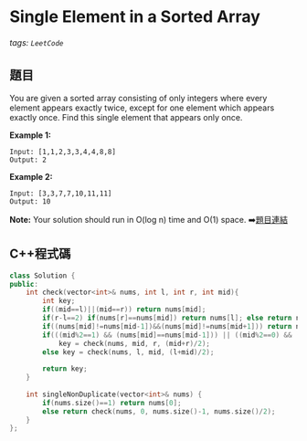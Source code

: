 # Single Element in a Sorted Array

###### tags: `LeetCode`

## 題目

You are given a sorted array consisting of only integers where every element appears exactly twice, except for one element which appears exactly once. Find this single element that appears only once.

**Example 1:**

    Input: [1,1,2,3,3,4,4,8,8]
    Output: 2
    
**Example 2:**

    Input: [3,3,7,7,10,11,11]
    Output: 10

**Note:** Your solution should run in O(log n) time and O(1) space.
:arrow_right:[題目連結](https://leetcode.com/explore/challenge/card/may-leetcoding-challenge/534/week-1-may-1st-may-7th/3327/)

## C++程式碼
```C++
class Solution {
public:
    int check(vector<int>& nums, int l, int r, int mid){
        int key;
        if((mid==l)||(mid==r)) return nums[mid];
        if(r-l==2) if(nums[r]==nums[mid]) return nums[l]; else return nums[r];
        if((nums[mid]!=nums[mid-1])&&(nums[mid]!=nums[mid+1])) return nums[mid];
        if(((mid%2==1) && (nums[mid]==nums[mid-1])) || ((mid%2==0) && (nums[mid]==nums[mid+1]))) 
            key = check(nums, mid, r, (mid+r)/2);
        else key = check(nums, l, mid, (l+mid)/2);
        
        return key;
    }
    
    int singleNonDuplicate(vector<int>& nums) {
        if(nums.size()==1) return nums[0];
        else return check(nums, 0, nums.size()-1, nums.size()/2);
    }
};
